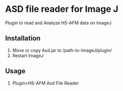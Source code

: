 # ASD file reader for Image J
Plugin to read and Analyze HS-AFM data on ImageJ

## Installation

1. Move or copy Asd.jar to /path-to-ImageJ/plugin/
2. Restart ImageJ

## Usage
1. Plugin>HS-AFM Asd File Reader
